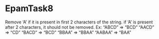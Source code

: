 # EpamTask8
Remove ‘A’ if it is present in first 2 characters of the string.
if ‘A’ is present after 2 characters, it should not be
removed.
Ex: “ABCD” => “BCD”
 “AACD” => “CD”
 “BACD” => “BCD”
 “BBAA” => “BBAA”
 “AABAA” => “BAA”
